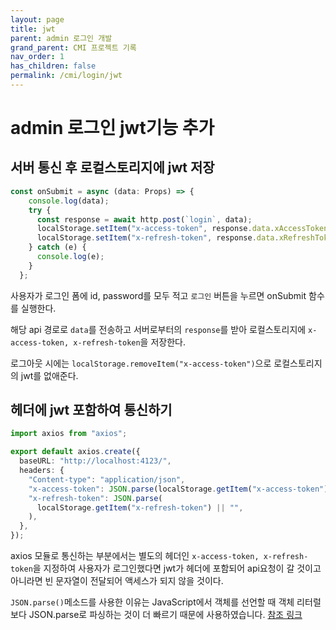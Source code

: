 ```yaml
---
layout: page
title: jwt
parent: admin 로그인 개발
grand_parent: CMI 프로젝트 기록
nav_order: 1
has_children: false
permalink: /cmi/login/jwt
---
```


# admin 로그인 jwt기능 추가

## 서버 통신 후 로컬스토리지에 jwt 저장

``` typescript
const onSubmit = async (data: Props) => {
    console.log(data);
    try {
      const response = await http.post(`login`, data);
      localStorage.setItem("x-access-token", response.data.xAccessToken);
      localStorage.setItem("x-refresh-token", response.data.xRefreshToken);
    } catch (e) {
      console.log(e);
    }
  };
```

사용자가 로그인 폼에 id, password를 모두 적고 `로그인` 버튼을 누르면 onSubmit 함수를 실행한다.

해당 api 경로로 `data`를 전송하고 서버로부터의 `response`를 받아 로컬스토리지에 `x-access-token, x-refresh-token`을 저장한다.

로그아웃 시에는 `localStorage.removeItem("x-access-token")`으로 로컬스토리지의 jwt를 없애준다.

## 헤더에 jwt 포함하여 통신하기

``` typescript
import axios from "axios";

export default axios.create({
  baseURL: "http://localhost:4123/",
  headers: {
    "Content-type": "application/json",
    "x-access-token": JSON.parse(localStorage.getItem("x-access-token") || ""),
    "x-refresh-token": JSON.parse(
      localStorage.getItem("x-refresh-token") || "",
    ),
  },
});
```
axios 모듈로 통신하는 부분에서는 별도의 헤더인 `x-access-token, x-refresh-token`을 지정하여 사용자가 로그인했다면 jwt가 헤더에 포함되어 api요청이 갈 것이고 아니라면 빈 문자열이 전달되어 액세스가 되지 않을 것이다.

`JSON.parse()`메소드를 사용한 이유는 JavaScript에서 객체를 선언할 때 객체 리터럴보다 JSON.parse로 파싱하는 것이 더 빠르기 때문에 사용하였습니다. [참조 링크](https://wormwlrm.github.io/2019/12/04/Why-JSON-parse-is-faster-than-object-literal.html)